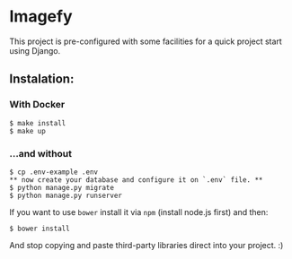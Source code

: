 # Imagefy

This project is pre-configured with some facilities for a quick project start using
Django.

## Instalation:

### With Docker

    $ make install
    $ make up

### ...and without

    $ cp .env-example .env
    ** now create your database and configure it on `.env` file. **
    $ python manage.py migrate
    $ python manage.py runserver
    
If you want to use `bower` install it via `npm` (install node.js first) and then:

    $ bower install
    
And stop copying and paste third-party libraries direct into your project. :)

